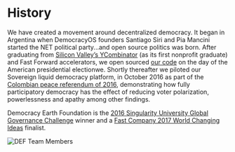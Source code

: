 # History

We have created a movement around decentralized democracy. It began in Argentina when DemocracyOS founders Santiago Siri and Pia Mancini started the NET political party...and open source politics was born.  After graduating from [Silicon Valley’s YCombinator](https://www.fastcompany.com/3043388/why-y-combinator-funded-a-radical-political-party-in-argentina) (as its first nonprofit graduate) and Fast Forward accelerators, we open sourced  [our code](https://github.com/DemocracyEarth/sovereign) on the day of the American presidential electionwe. Shortly thereafter we piloted our Sovereign liquid democracy platform, in October 2016 as part of the [Colombian peace referendum of 2016](https://www.fastcompany.com/3062386/democracy-is-getting-a-reboot-on-the-blockchain), demonstrating how fully participatory democracy has the effect of reducing voter polarization, powerlessness and apathy among other findings.  

Democracy Earth Foundation is the [2016 Singularity University Global Governance Challenge](https://su.org/summits/su-global-summit/) winner and a [Fast Company 2017 World Changing Ideas](https://www.fastcompany.com/3068873/announcing-the-winners-of-the-2017-world-changing-ideas-awards) finalist.


![DEF Team Members](img/DEFTeamMembers.png)

